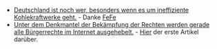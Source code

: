 * [Deutschland ist noch wer, besonders wenn es um ineffiziente Kohlekraftwerke geht.](https://de.wikipedia.org/wiki/Liste_von_fossilen_Kraftwerken_in_der_Europ%C3%A4ischen_Union_mit_der_h%C3%B6chsten_Kohlenstoffdioxidemission) - Danke [FeFe](https://blog.fefe.de/?ts=a308ff05)
* [Unter dem Denkmantel der Bekämpfung der Rechten werden gerade alle Bürgerrechte im Internet ausgehebelt.](https://blog.fefe.de/?ts=a308f9fd) - [Hier](https://blog.fefe.de/?ts=a30b6146) der erste Artikel darüber.
